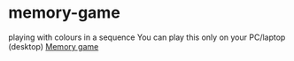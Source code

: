 # memory-game
playing with colours in a sequence
You can play this only on your PC/laptop (desktop)
[Memory game](https://5hre9a.github.io/memory-game/)
